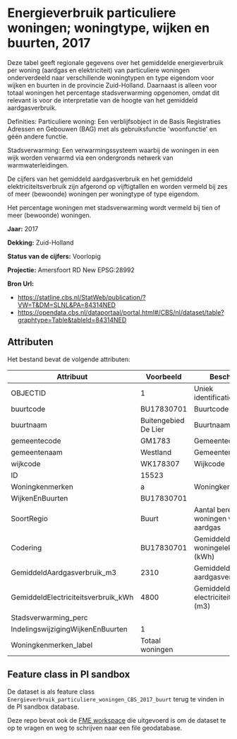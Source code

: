 
# Energieverbruik particuliere woningen; woningtype, wijken en buurten, 2017

Deze tabel geeft regionale gegevens over het gemiddelde energieverbruik per woning (aardgas en elektriciteit) van particuliere woningen onderverdeeld naar verschillende woningtypen en type eigendom voor wijken en buurten in de provincie Zuid-Holland. Daarnaast is alleen voor totaal woningen het percentage stadsverwarming opgenomen, omdat dit relevant is voor de interpretatie van de hoogte van het gemiddeld aardgasverbruik.

Definities:
Particuliere woning:
Een verblijfsobject in de Basis Registraties Adressen en Gebouwen (BAG) met als gebruiksfunctie 'woonfunctie' en géén andere functie. 

Stadsverwarming:
Een verwarmingssysteem waarbij de woningen in een wijk worden verwarmd via een ondergronds netwerk van warmwaterleidingen.

De cijfers van het gemiddeld aardgasverbruik en het gemiddeld elektriciteitsverbruik zijn afgerond op vijftigtallen en worden vermeld bij zes of meer (bewoonde) woningen per woningtype of type eigendom.

Het percentage woningen met stadsverwarming wordt vermeld bij tien of meer (bewoonde) woningen. 

**Jaar:** 2017

**Dekking:** Zuid-Holland

**Status van de cijfers:** Voorlopig

**Projectie:** Amersfoort RD New EPSG:28992

**Bron Url:** 
* https://statline.cbs.nl/StatWeb/publication/?VW=T&DM=SLNL&PA=84314NED
* https://opendata.cbs.nl/dataportaal/portal.html#/CBS/nl/dataset/table?graphtype=Table&tableId=84314NED

## Attributen

Het bestand bevat de volgende attributen:

| Attribuut          | Voorbeeld | Beschrijving | 
|----------         |-----------|--------------|
| OBJECTID| 1| Uniek identificatienummer |
|buurtcode| BU17830701  | Buurtcode |
|buurtnaam | Buitengebied De Lier | Buurtnaam|
|gemeentecode |GM1783 | Gemeentecode|
|gemeentenaam |Westland| Gemeentenaam|
|wijkcode |WK178307 | Wijkcode|
|ID |15523| |
|Woningkenmerken |a | Woningkenmerken|
|WijkenEnBuurten | BU17830701| |
|SoortRegio|Buurt | Aantal berekende woningen voor aardgas|
|Codering |BU17830701 | Gemiddeld woningelektraverbruik (kWh)|
|GemiddeldAardgasverbruik_m3 |2310 | Gemiddeld aardgasverbruik (m3)|
|GemiddeldElectriciteitsverbruik_kWh |4800 | Gemiddeld electriciteitsverbruik (m3)|
|Stadsverwarming_perc|<null> | |
|IndelingswijzigingWijkenEnBuurten |1 | |
|Woningkenmerken_label | Totaal woningen ||

## Feature class in PI sandbox

De dataset is als feature class `Energieverbruik_particuliere_woningen_CBS_2017_buurt` terug te vinden in de PI sandbox database.

Deze repo bevat ook de [FME workspace](Energieverbruik_particuliere_woningen_2017.fmw) die uitgevoerd is om de dataset te op te vragen en weg te schrijven naar een file geodatabase.



